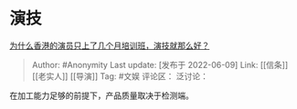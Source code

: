 # 演技
[为什么香港的演员只上了几个月培训班，演技就那么好？](https://www.zhihu.com/question/536545555/answer/2521212823)

> Author: #Anonymity
> Last update: [发布于 2022-06-09]
> Link: [[信条]] [[老实人]] [[导演]]
> Tag: #文娱
> 评论区：
> 泛讨论：

在加工能力足够的前提下，产品质量取决于检测端。
